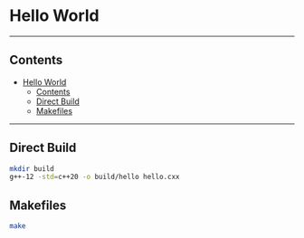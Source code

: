 # Hello World

---

## Contents

- [Hello World](#hello-world)
  - [Contents](#contents)
  - [Direct Build](#direct-build)
  - [Makefiles](#makefiles)

---

## Direct Build

```sh
mkdir build
g++-12 -std=c++20 -o build/hello hello.cxx
```

## Makefiles

```sh
make
```
